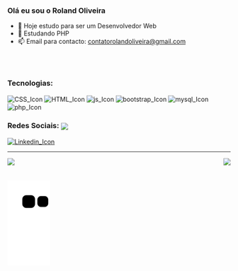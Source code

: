 ### Olá eu sou o Roland Oliveira

- 🔭 Hoje estudo para ser um Desenvolvedor Web
- 🌱 Estudando PHP
- 📫 Email para contacto: contatorolandoliveira@gmail.com
 ##


<div style="display: inline_block"><br>
<h3> Tecnologias: </h3>
<img align="center" alt="CSS_Icon" height="30" widht="40" src="https://cdn.jsdelivr.net/gh/devicons/devicon/icons/css3/css3-original.svg" />
<img align="center" alt="HTML_Icon" height="30" widht="40" src="https://cdn.jsdelivr.net/gh/devicons/devicon/icons/html5/html5-original.svg" />
<img align="center" alt="js_Icon" height="30" widht="40" src="https://cdn.jsdelivr.net/gh/devicons/devicon/icons/javascript/javascript-original.svg" />
<img align="center" alt="bootstrap_Icon" height="30" widht="40" src="https://cdn.jsdelivr.net/gh/devicons/devicon/icons/bootstrap/bootstrap-original.svg" />
<img align="center" alt="mysql_Icon" height="30" widht="40" src="https://cdn.jsdelivr.net/gh/devicons/devicon/icons/mysql/mysql-original-wordmark.svg" />
<img align="center" alt="php_Icon" height="30" widht="40" src="https://cdn.jsdelivr.net/gh/devicons/devicon/icons/php/php-original.svg" /> <h3> Redes Sociais:
<img align="center"  height="30" widht="40" src="https://cdn.jsdelivr.net/gh/devicons/devicon/icons/java/java-original-wordmark.svg" />
          
</h3>
<a href="https://www.linkedin.com/in/roland-oliveira/"><img align="center" alt="Linkedin_Icon" height="30" widht="40" src="https://cdn.jsdelivr.net/gh/devicons/devicon/icons/linkedin/linkedin-original.svg" /></a>
  
 <hr>
 </div>
 
 

<div>
<img  height="150em"  src="https://github-readme-stats.vercel.app/api?username=Roland-Oliveira&show_icons=true&theme=transparent&include_all_commits=true&count_private=true"/>
<img height="150em" align="right"  src="https://github-readme-stats.vercel.app/api/top-langs/?username=Roland-Oliveira&layout=compact&langs_count=16&theme=transparent"/>

</div>
<br>

![Snake animation](https://github.com/Roland-Oliveira/Roland-Oliveira/blob/output/github-contribution-grid-snake.svg)
           
          
